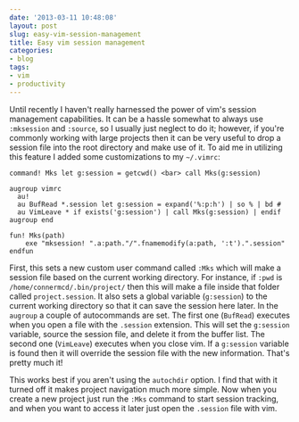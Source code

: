 ```yaml
---
date: '2013-03-11 10:48:08'
layout: post
slug: easy-vim-session-management
title: Easy vim session management
categories:
- blog
tags:
- vim
- productivity
---
```


Until recently I haven't really harnessed the power of vim's session management capabilities. It can be a hassle somewhat to always use `:mksession` and `:source`, so I usually just neglect to do it; however, if you're commonly working with large projects then it can be very useful to drop a session file into the root directory and make use of it. To aid me in utilizing this feature I added some customizations to my `~/.vimrc`:

```
command! Mks let g:session = getcwd() <bar> call Mks(g:session)

augroup vimrc
  au!
  au BufRead *.session let g:session = expand('%:p:h') | so % | bd #
  au VimLeave * if exists('g:session') | call Mks(g:session) | endif
augroup end

fun! Mks(path)
    exe "mksession! ".a:path."/".fnamemodify(a:path, ':t').".session"
endfun
```

First, this sets a new custom user command called `:Mks` which will make a session file based on the current working directory. For instance, if `:pwd` is `/home/connermcd/.bin/project/` then this will make a file inside that folder called `project.session`. It also sets a global variable (`g:session`) to the current working directory so that it can save the session here later. In the `augroup` a couple of autocommands are set. The first one (`BufRead`) executes when you open a file with the `.session` extension. This will set the `g:session` variable, source the session file, and delete it from the buffer list. The second one (`VimLeave`) executes when you close vim. If a `g:session` variable is found then it will override the session file with the new information. That's pretty much it!

This works best if you aren't using the `autochdir` option. I find that with it turned off it makes project navigation much more simple. Now when you create a new project just run the `:Mks` command to start session tracking, and when you want to access it later just open the `.session` file with vim.
